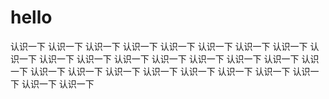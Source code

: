 # hello
认识一下
认识一下
认识一下
认识一下
认识一下
认识一下
认识一下
认识一下
认识一下
认识一下
认识一下
认识一下
认识一下
认识一下
认识一下
认识一下
认识一下
认识一下
认识一下
认识一下
认识一下
认识一下
认识一下
认识一下
认识一下
认识一下
认识一下
